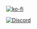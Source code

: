 [![ko-fi](https://ko-fi.com/img/githubbutton_sm.svg)](https://ko-fi.com/T6T01APGOO)

[![Discord](https://img.shields.io/badge/Discord-Support-5865F2?style=flat&logo=discord&logoColor=white)](https://discord.gg/tgrU8wgeHx) 
